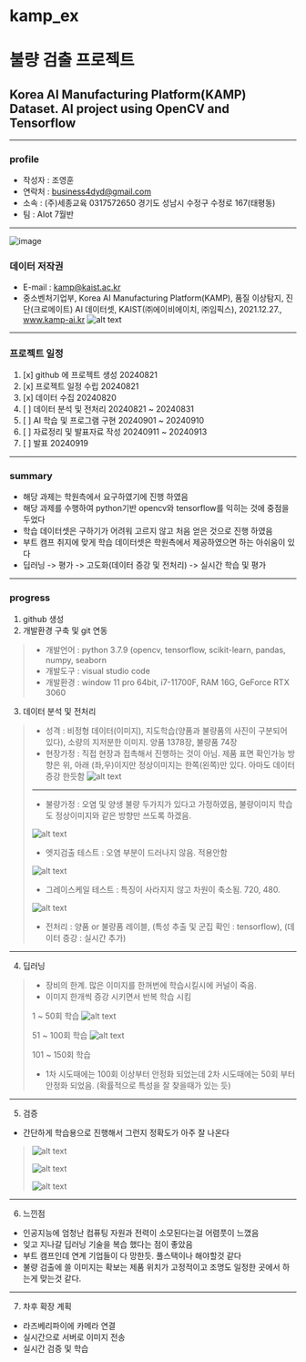 # kamp_ex
# 불량 검출 프로젝트
## Korea AI Manufacturing Platform(KAMP) Dataset. AI project using OpenCV and Tensorflow 
***
### profile
- 작성자 : 조영훈
- 연락처 : business4dyd@gmail.com
- 소속 : (주)세종교육 0317572650 경기도 성남시 수정구 수정로 167(태평동)
- 팀 : AIot 7월반
***
![image](https://github.com/user-attachments/assets/08bce005-76ae-4c4e-925c-4cd326f22ad4)
### 데이터 저작권 
- E-mail : kamp@kaist.ac.kr
- 중소벤처기업부, Korea AI Manufacturing Platform(KAMP), 품질 이상탐지, 진단(크로메이트) AI 데이터셋, KAIST(㈜에이비에이치, ㈜임픽스), 2021.12.27., www.kamp-ai.kr
![alt text](image-2.png)
***
### 프로젝트 일정
1. [x] github 에 프로젝트 생성 20240821
2. [x] 프로젝트 일정 수립 20240821
3. [x] 데이터 수집 20240820
4. [ ] 데이터 분석 및 전처리 20240821 ~ 20240831
5. [ ] AI 학습 및 프로그램 구현 20240901 ~ 20240910
6. [ ] 자료정리 및 발표자료 작성 20240911 ~ 20240913
7. [ ] 발표 20240919
***
### summary
- 해당 과제는 학원측에서 요구하였기에 진행 하였음
- 해당 과제를 수행하여 python기반 opencv와 tensorflow를 익히는 것에 중점을 두었다
- 학습 데이터셋은 구하기가 어려워 고르지 않고 처음 얻은 것으로 진행 하였음
- 부트 캠프 취지에 맞게 학습 데이터셋은 학원측에서 제공하였으면 하는 아쉬움이 있다
- 딥러닝 -> 평가 -> 고도화(데이터 증강 및 전처리) -> 실시간 학습 및 평가
***
### progress
1. github 생성
2. 개발환경 구축 및 git 연동
>- 개발언어 : python 3.7.9 (opencv, tensorflow, scikit-learn, pandas, numpy, seaborn
>- 개발도구 : visual studio code
>- 개발환경 : window 11 pro 64bit, i7-11700F, RAM 16G, GeForce RTX 3060
3. 데이터 분석 및 전처리
>- 성격 : 비정형 데이터(이미지), 지도학습(양품과 불량품의 사진이 구분되어 있다), 소량의 지저분한 이미지. 양품 1378장, 불량품 74장
>- 현장가정 : 직접 현장과 접촉해서 진행하는 것이 아님. 제품 표면 확인가능 방향은 위, 아래 (좌,우)이지만 정상이미지는 한쪽(왼쪽)만 있다. 아마도 데이터 증강 한듯함
> ![alt text](image.png)
>*** 
>- 불량가정 : 오염 및 양생 불량 두가지가 있다고 가정하였음, 불량이미지 학습도 정상이미지와 같은 방향만 쓰도록 하겠음.
>
> ![alt text](image-1.png)
>- 엣지검출 테스트 : 오염 부분이 드러나지 않음. 적용안함
>
> ![alt text](image-3.png)
>- 그레이스케일 테스트 : 특징이 사라지지 않고 차원이 축소됨. 720, 480. 
>
> ![alt text](image-4.png)
>- 전처리 : 양품 or 불량품 레이블, (특성 추출 및 군집 확인 : tensorflow), (데이터 증강 : 실시간 추가)
***
4. 딥러닝
>- 장비의 한계. 많은 이미지를 한꺼번에 학습시킬시에 커널이 죽음.
>- 이미지 한개씩 증강 시키면서 반복 학습 시킴
>
> 1 ~ 50회 학습
> ![alt text](image-5.png)
>
> 51 ~ 100회 학습
> ![alt text](image-6.png)
>
> 101 ~ 150회 학습
>- 1차 시도때에는 100회 이상부터 안정화 되었는데 2차 시도때에는 50회 부터 안정화 되었음. (확률적으로 특성을 잘 찾을때가 있는 듯)
***
5. 검증
- 간단하게 학습용으로 진행해서 그런지 정확도가 아주 잘 나온다
>
> ![alt text](image-7.png)
>
> ![alt text](image-8.png)
>
> ![alt text](image-9.png)
***
6. 느낀점
- 인공지능에 엄청난 컴퓨팅 자원과 전력이 소모된다는걸 어렴풋이 느꼈음
- 잊고 지나갈 딥러닝 기술을 복습 했다는 점이 좋았음
- 부트 캠프인데 연계 기업들이 다 망한듯. 풀스택이나 해야할것 같다
- 불량 검출에 쓸 이미지는 확보는 제품 위치가 고정적이고 조명도 일정한 곳에서 하는게 맞는것 같다.
***
7. 차후 확장 계획
- 라즈베리파이에 카메라 연결
- 실시간으로 서버로 이미지 전송
- 실시간 검증 및 학습
